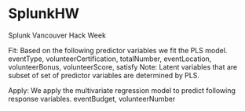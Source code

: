 # SplunkHW
Splunk Vancouver Hack Week

Fit: Based on the following predictor variables we fit the PLS model.
eventType, volunteerCertification, totalNumber, eventLocation, volunteerBonus, volunteerScore, satisfy
Note: Latent variables that are subset of set of predictor variables are determined by PLS.

Apply: We apply the multivariate regression model to predict following response variables.
eventBudget, volunteerNumber 
